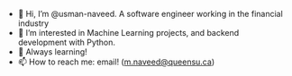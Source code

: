 - 👋 Hi, I’m @usman-naveed. A software engineer working in the financial industry
- 👀 I’m interested in Machine Learning projects, and backend development with Python.
- 🌱 Always learning!
- 📫 How to reach me: email! (m.naveed@queensu.ca)


<!---
usman-naveed/usman-naveed is a ✨ special ✨ repository because its `README.md` (this file) appears on your GitHub profile.
You can click the Preview link to take a look at your changes.
--->
